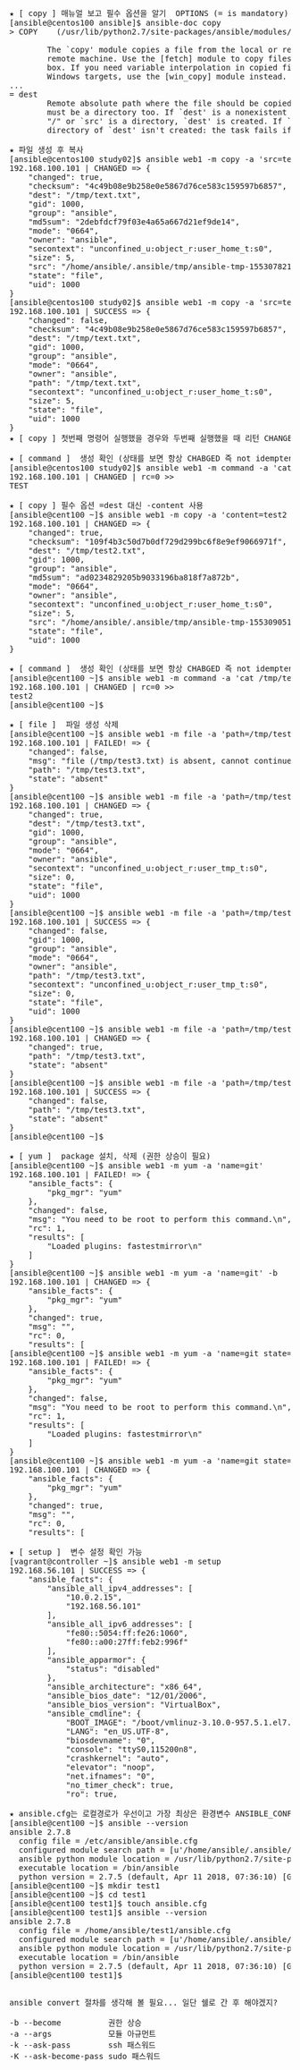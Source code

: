 <pre>

★ [ copy ] 매뉴얼 보고 필수 옵션을 알기  OPTIONS (= is mandatory)
[ansible@centos100 ansible]$ ansible-doc copy
> COPY    (/usr/lib/python2.7/site-packages/ansible/modules/files/copy.py)

        The `copy' module copies a file from the local or remote machine to a location on the
        remote machine. Use the [fetch] module to copy files from remote locations to the local
        box. If you need variable interpolation in copied files, use the [template] module. For
        Windows targets, use the [win_copy] module instead.
...
= dest
        Remote absolute path where the file should be copied to. If `src' is a directory, this
        must be a directory too. If `dest' is a nonexistent path and if either `dest' ends with
        "/" or `src' is a directory, `dest' is created. If `src' and `dest' are files, the parent
        directory of `dest' isn't created: the task fails if it doesn't already exist.

★ 파일 생성 후 복사 
[ansible@centos100 study02]$ ansible web1 -m copy -a 'src=test.txt dest=/tmp/text.txt'
192.168.100.101 | CHANGED => {
    "changed": true, 
    "checksum": "4c49b08e9b258e0e5867d76ce583c159597b6857", 
    "dest": "/tmp/text.txt", 
    "gid": 1000, 
    "group": "ansible", 
    "md5sum": "2debfdcf79f03e4a65a667d21ef9de14", 
    "mode": "0664", 
    "owner": "ansible", 
    "secontext": "unconfined_u:object_r:user_home_t:s0", 
    "size": 5, 
    "src": "/home/ansible/.ansible/tmp/ansible-tmp-1553078211.23-114887080614169/source", 
    "state": "file", 
    "uid": 1000
}
[ansible@centos100 study02]$ ansible web1 -m copy -a 'src=test.txt dest=/tmp/text.txt'
192.168.100.101 | SUCCESS => {
    "changed": false, 
    "checksum": "4c49b08e9b258e0e5867d76ce583c159597b6857", 
    "dest": "/tmp/text.txt", 
    "gid": 1000, 
    "group": "ansible", 
    "mode": "0664", 
    "owner": "ansible", 
    "path": "/tmp/text.txt", 
    "secontext": "unconfined_u:object_r:user_home_t:s0", 
    "size": 5, 
    "state": "file", 
    "uid": 1000
}
★ [ copy ] 첫번째 명령어 실행했을 경우와 두번째 실행했을 때 리턴 CHANGED -> SUCCESS 즉 idempotent 멱등법칙이 적용!!!! 

★ [ command ]  생성 확인 (상태를 보면 항상 CHABGED 즉 not idemptent)
[ansible@centos100 study02]$ ansible web1 -m command -a 'cat /tmp/text.txt'
192.168.100.101 | CHANGED | rc=0 >>
TEST

★ [ copy ] 필수 옵션 =dest 대신 -content 사용 
[ansible@cent100 ~]$ ansible web1 -m copy -a 'content=test2 dest=/tmp/test2.txt'
192.168.100.101 | CHANGED => {
    "changed": true, 
    "checksum": "109f4b3c50d7b0df729d299bc6f8e9ef9066971f", 
    "dest": "/tmp/test2.txt", 
    "gid": 1000, 
    "group": "ansible", 
    "md5sum": "ad0234829205b9033196ba818f7a872b", 
    "mode": "0664", 
    "owner": "ansible", 
    "secontext": "unconfined_u:object_r:user_home_t:s0", 
    "size": 5, 
    "src": "/home/ansible/.ansible/tmp/ansible-tmp-1553090510.18-278017001186220/source", 
    "state": "file", 
    "uid": 1000
}

★ [ command ]  생성 확인 (상태를 보면 항상 CHABGED 즉 not idemptent)
[ansible@cent100 ~]$ ansible web1 -m command -a 'cat /tmp/test2.txt'
192.168.100.101 | CHANGED | rc=0 >>
test2
[ansible@cent100 ~]$ 

★ [ file ]  파일 생성 삭제
[ansible@cent100 ~]$ ansible web1 -m file -a 'path=/tmp/test3.txt'
192.168.100.101 | FAILED! => {
    "changed": false, 
    "msg": "file (/tmp/test3.txt) is absent, cannot continue", 
    "path": "/tmp/test3.txt", 
    "state": "absent"
}
[ansible@cent100 ~]$ ansible web1 -m file -a 'path=/tmp/test3.txt state=touch'
192.168.100.101 | CHANGED => {
    "changed": true, 
    "dest": "/tmp/test3.txt", 
    "gid": 1000, 
    "group": "ansible", 
    "mode": "0664", 
    "owner": "ansible", 
    "secontext": "unconfined_u:object_r:user_tmp_t:s0", 
    "size": 0, 
    "state": "file", 
    "uid": 1000
}
[ansible@cent100 ~]$ ansible web1 -m file -a 'path=/tmp/test3.txt'
192.168.100.101 | SUCCESS => {
    "changed": false, 
    "gid": 1000, 
    "group": "ansible", 
    "mode": "0664", 
    "owner": "ansible", 
    "path": "/tmp/test3.txt", 
    "secontext": "unconfined_u:object_r:user_tmp_t:s0", 
    "size": 0, 
    "state": "file", 
    "uid": 1000
}
[ansible@cent100 ~]$ ansible web1 -m file -a 'path=/tmp/test3.txt state=absent'
192.168.100.101 | CHANGED => {
    "changed": true, 
    "path": "/tmp/test3.txt", 
    "state": "absent"
}
[ansible@cent100 ~]$ ansible web1 -m file -a 'path=/tmp/test3.txt state=absent'
192.168.100.101 | SUCCESS => {
    "changed": false, 
    "path": "/tmp/test3.txt", 
    "state": "absent"
}
[ansible@cent100 ~]$ 

★ [ yum ]  package 설치, 삭제 (권한 상승이 필요)
[ansible@cent100 ~]$ ansible web1 -m yum -a 'name=git'
192.168.100.101 | FAILED! => {
    "ansible_facts": {
        "pkg_mgr": "yum"
    }, 
    "changed": false, 
    "msg": "You need to be root to perform this command.\n", 
    "rc": 1, 
    "results": [
        "Loaded plugins: fastestmirror\n"
    ]
}
[ansible@cent100 ~]$ ansible web1 -m yum -a 'name=git' -b
192.168.100.101 | CHANGED => {
    "ansible_facts": {
        "pkg_mgr": "yum"
    }, 
    "changed": true, 
    "msg": "", 
    "rc": 0, 
    "results": [
[ansible@cent100 ~]$ ansible web1 -m yum -a 'name=git state=absent' 
192.168.100.101 | FAILED! => {
    "ansible_facts": {
        "pkg_mgr": "yum"
    }, 
    "changed": false, 
    "msg": "You need to be root to perform this command.\n", 
    "rc": 1, 
    "results": [
        "Loaded plugins: fastestmirror\n"
    ]
}
[ansible@cent100 ~]$ ansible web1 -m yum -a 'name=git state=absent' -b
192.168.100.101 | CHANGED => {
    "ansible_facts": {
        "pkg_mgr": "yum"
    }, 
    "changed": true, 
    "msg": "", 
    "rc": 0, 
    "results": [    
    
★ [ setup ]  변수 설정 확인 가능    
[vagrant@controller ~]$ ansible web1 -m setup
192.168.56.101 | SUCCESS => {
    "ansible_facts": {
        "ansible_all_ipv4_addresses": [
            "10.0.2.15",
            "192.168.56.101"
        ],
        "ansible_all_ipv6_addresses": [
            "fe80::5054:ff:fe26:1060",
            "fe80::a00:27ff:feb2:996f"
        ],
        "ansible_apparmor": {
            "status": "disabled"
        },
        "ansible_architecture": "x86_64",
        "ansible_bios_date": "12/01/2006",
        "ansible_bios_version": "VirtualBox",
        "ansible_cmdline": {
            "BOOT_IMAGE": "/boot/vmlinuz-3.10.0-957.5.1.el7.x86_64",
            "LANG": "en_US.UTF-8",
            "biosdevname": "0",
            "console": "ttyS0,115200n8",
            "crashkernel": "auto",
            "elevator": "noop",
            "net.ifnames": "0",
            "no_timer_check": true,
            "ro": true,
 
★ ansible.cfg는 로컬경로가 우선이고 가장 최상은 환경변수 ANSIBLE_CONFIG
[ansible@cent100 ~]$ ansible --version
ansible 2.7.8
  config file = /etc/ansible/ansible.cfg
  configured module search path = [u'/home/ansible/.ansible/plugins/modules', u'/usr/share/ansible/plugins/modules']
  ansible python module location = /usr/lib/python2.7/site-packages/ansible
  executable location = /bin/ansible
  python version = 2.7.5 (default, Apr 11 2018, 07:36:10) [GCC 4.8.5 20150623 (Red Hat 4.8.5-28)]
[ansible@cent100 ~]$ mkdir test1
[ansible@cent100 ~]$ cd test1
[ansible@cent100 test1]$ touch ansible.cfg
[ansible@cent100 test1]$ ansible --version
ansible 2.7.8
  config file = /home/ansible/test1/ansible.cfg
  configured module search path = [u'/home/ansible/.ansible/plugins/modules', u'/usr/share/ansible/plugins/modules']
  ansible python module location = /usr/lib/python2.7/site-packages/ansible
  executable location = /bin/ansible
  python version = 2.7.5 (default, Apr 11 2018, 07:36:10) [GCC 4.8.5 20150623 (Red Hat 4.8.5-28)]
[ansible@cent100 test1]$ 
 
</pre>







<pre>
ansible convert 절차를 생각해 볼 필요... 일단 쉘로 간 후 해야겠지?

-b --become          권한 상승
-a --args            모듈 아규먼트
-k --ask-pass        ssh 패스워드
-K --ask-become-pass sudo 패스워드
</pre>